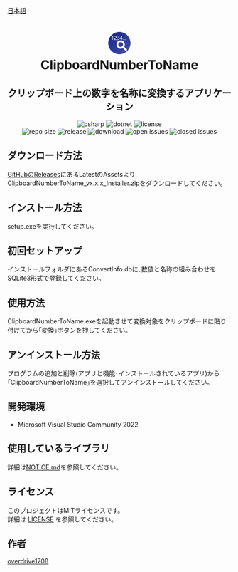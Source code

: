 [日本語](README.md)

<h1 align="center">
    <a href="https://github.com/overdrive1708/ClipboardNumberToName">
        <img alt="ClipboardNumberToName" src="docs/images/AppIconReadme.png" width="50" height="50">
    </a><br>
    ClipboardNumberToName
</h1>

<h2 align="center">
    クリップボード上の数字を名称に変換するアプリケーション
</h2>

<div align="center">
    <img alt="csharp" src="https://img.shields.io/badge/csharp-blue.svg?style=plastic&logo=csharp">
    <img alt="dotnet" src="https://img.shields.io/badge/.NET-blue.svg?style=plastic&logo=dotnet">
    <img alt="license" src="https://img.shields.io/github/license/overdrive1708/ClipboardNumberToName?style=plastic">
    <br>
    <img alt="repo size" src="https://img.shields.io/github/repo-size/overdrive1708/ClipboardNumberToName?style=plastic&logo=github">
    <img alt="release" src="https://img.shields.io/github/release/overdrive1708/ClipboardNumberToName?style=plastic&logo=github">
    <img alt="download" src="https://img.shields.io/github/downloads/overdrive1708/ClipboardNumberToName/total?style=plastic&logo=github&color=brightgreen">
    <img alt="open issues" src="https://img.shields.io/github/issues-raw/overdrive1708/ClipboardNumberToName?style=plastic&logo=github&color=brightgreen">
    <img alt="closed issues" src="https://img.shields.io/github/issues-closed-raw/overdrive1708/ClipboardNumberToName?style=plastic&logo=github&color=brightgreen">
</div>

## ダウンロード方法

[GitHubのReleases](https://github.com/overdrive1708/ClipboardNumberToName/releases)にあるLatestのAssetsよりClipboardNumberToName_vx.x.x_Installer.zipをダウンロードしてください｡

## インストール方法

setup.exeを実行してください｡

## 初回セットアップ

インストールフォルダにあるConvertInfo.dbに､数値と名称の組み合わせをSQLite3形式で登録してください｡

## 使用方法

ClipboardNumberToName.exeを起動させて変換対象をクリップボードに貼り付けてから｢変換｣ボタンを押してください｡

## アンインストール方法

プログラムの追加と削除(アプリと機能･インストールされているアプリ)から｢ClipboardNumberToName｣を選択してアンインストールしてください｡

## 開発環境
- Microsoft Visual Studio Community 2022

## 使用しているライブラリ
詳細は[NOTICE.md](NOTICE.md)を参照してください｡

## ライセンス
このプロジェクトはMITライセンスです。  
詳細は [LICENSE](LICENSE) を参照してください。

## 作者
[overdrive1708](https://github.com/overdrive1708)
